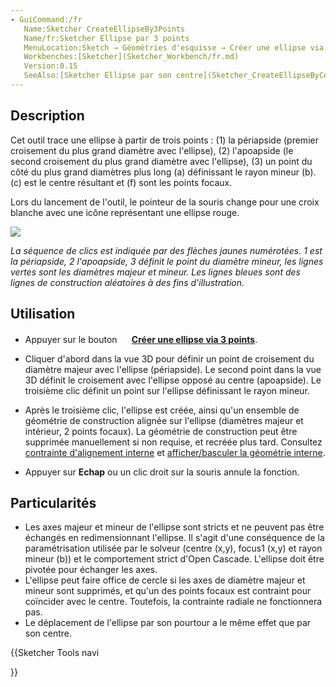 ```yaml
---
- GuiCommand:/fr
   Name:Sketcher CreateEllipseBy3Points
   Name/fr:Sketcher Ellipse par 3 points
   MenuLocation:Sketch → Géométries d'esquisse → Créer une ellipse via 3 points
   Workbenches:[Sketcher](Sketcher_Workbench/fr.md)
   Version:0.15
   SeeAlso:[Sketcher Ellipse par son centre](Sketcher_CreateEllipseByCenter/fr.md), [Sketcher Cercle](Sketcher_CreateCircle/fr.md), [Sketcher Arc d'ellipse](Sketcher_CreateArcOfEllipse/fr.md)
---
```


## Description

Cet outil trace une ellipse à partir de trois points : (1) la périapside (premier croisement du plus grand diamètre avec l\'ellipse), (2) l\'apoapside (le second croisement du plus grand diamètre avec l\'ellipse), (3) un point du côté du plus grand diamètres plus long (a) définissant le rayon mineur (b). (c) est le centre résultant et (f) sont les points focaux.

Lors du lancement de l\'outil, le pointeur de la souris change pour une croix blanche avec une icône représentant une ellipse rouge.

![](images/Ellipse_3Point.png‎ )


*La séquence de clics est indiquée par des flèches jaunes numérotées. 1 est la périapside, 2 l'apoapside, 3 définit le point du diamètre mineur, les lignes vertes sont les diamètres majeur et mineur. Les lignes bleues sont des lignes de construction aléatoires à des fins d'illustration.*

## Utilisation

-   Appuyer sur le bouton **<img src=images/Sketcher_CreateEllipseBy3Points.svg style="width:16px"> [Créer une ellipse via 3 points](Sketcher_CreateEllipseBy3Points/fr.md)**.
-   Cliquer d\'abord dans la vue 3D pour définir un point de croisement du diamètre majeur avec l\'ellipse (périapside). Le second point dans la vue 3D définit le croisement avec l\'ellipse opposé au centre (apoapside). Le troisième clic définit un point sur l\'ellipse définissant le rayon mineur.

-   Après le troisième clic, l\'ellipse est créée, ainsi qu\'un ensemble de géométrie de construction alignée sur l\'ellipse (diamètres majeur et intérieur, 2 points focaux). La géométrie de construction peut être supprimée manuellement si non requise, et recréée plus tard. Consultez [contrainte d\'alignement interne](Sketcher_ConstrainInternalAlignment/fr.md) et [afficher/basculer la géométrie interne](Sketcher_RestoreInternalAlignmentGeometry/fr.md).
-   Appuyer sur **Echap** ou un clic droit sur la souris annule la fonction.

## Particularités

-   Les axes majeur et mineur de l\'ellipse sont stricts et ne peuvent pas être échangés en redimensionnant l\'ellipse. Il s\'agit d\'une conséquence de la paramétrisation utilisée par le solveur (centre (x,y), focus1 (x,y) et rayon mineur (b)) et le comportement strict d\'Open Cascade. L\'ellipse doit être pivotée pour échanger les axes.
-   L\'ellipse peut faire office de cercle si les axes de diamètre majeur et mineur sont supprimés, et qu\'un des points focaux est contraint pour coïncider avec le centre. Toutefois, la contrainte radiale ne fonctionnera pas.
-   Le déplacement de l\'ellipse par son pourtour a le même effet que par son centre.





{{Sketcher Tools navi

}}  
